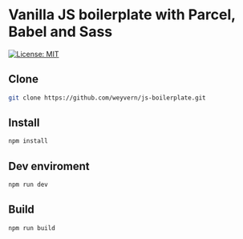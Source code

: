 # Vanilla JS boilerplate with Parcel, Babel and Sass

[![License: MIT](https://img.shields.io/badge/License-MIT-yellow.svg)](https://opensource.org/licenses/MIT)

## Clone

```bash
git clone https://github.com/weyvern/js-boilerplate.git
```

## Install

```bash
npm install
```

## Dev enviroment

```bash
npm run dev
```

## Build

```bash
npm run build
```
